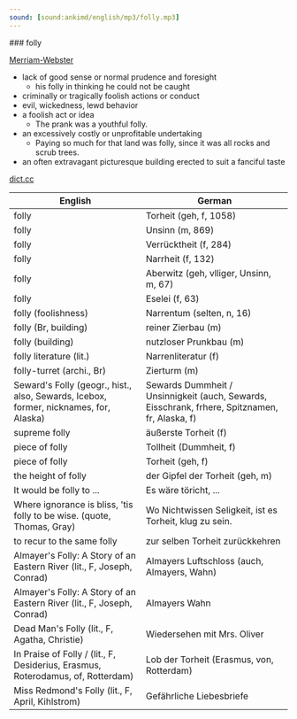 ```yaml
---
sound: [sound:ankimd/english/mp3/folly.mp3]
---
```


\### folly

[Merriam-Webster](https://www.merriam-webster.com/dictionary/folly)

- lack of good sense or normal prudence and foresight
    - his folly in thinking he could not be caught
- criminally or tragically foolish actions or conduct
- evil, wickedness, lewd behavior
- a foolish act or idea
    - The prank was a youthful folly.
- an excessively costly or unprofitable undertaking
    - Paying so much for that land was folly, since it was all rocks and scrub trees.
- an often extravagant picturesque building erected to suit a fanciful taste

[dict.cc](https://www.dict.cc/folly)

| English        | German       |
| -------------- | ------------ |
| folly | Torheit (geh, f, 1058) |
| folly | Unsinn (m, 869) |
| folly | Verrücktheit (f, 284) |
| folly | Narrheit (f, 132) |
| folly | Aberwitz (geh, vlliger, Unsinn, m, 67) |
| folly | Eselei (f, 63) |
| folly (foolishness) | Narrentum (selten, n, 16) |
| folly (Br, building) | reiner Zierbau (m) |
| folly (building) | nutzloser Prunkbau (m) |
| folly literature (lit.) | Narrenliteratur (f) |
| folly-turret (archi., Br) | Zierturm (m) |
| Seward's Folly (geogr., hist., also, Sewards, Icebox, former, nicknames, for, Alaska) | Sewards Dummheit / Unsinnigkeit (auch, Sewards, Eisschrank, frhere, Spitznamen, fr, Alaska, f) |
| supreme folly | äußerste Torheit (f) |
| piece of folly | Tollheit (Dummheit, f) |
| piece of folly | Torheit (geh, f) |
| the height of folly | der Gipfel der Torheit (geh, m) |
| It would be folly to ... | Es wäre töricht, ... |
| Where ignorance is bliss, 'tis folly to be wise. (quote, Thomas, Gray) | Wo Nichtwissen Seligkeit, ist es Torheit, klug zu sein. |
| to recur to the same folly | zur selben Torheit zurückkehren |
| Almayer's Folly: A Story of an Eastern River (lit., F, Joseph, Conrad) | Almayers Luftschloss (auch, Almayers, Wahn) |
| Almayer's Folly: A Story of an Eastern River (lit., F, Joseph, Conrad) | Almayers Wahn |
| Dead Man's Folly (lit., F, Agatha, Christie) | Wiedersehen mit Mrs. Oliver |
| In Praise of Folly / (lit., F, Desiderius, Erasmus, Roterodamus, of, Rotterdam) | Lob der Torheit (Erasmus, von, Rotterdam) |
| Miss Redmond's Folly (lit., F, April, Kihlstrom) | Gefährliche Liebesbriefe |
